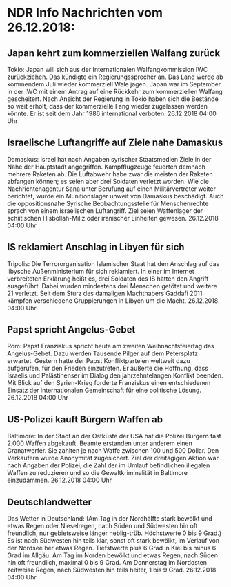 # NDR Info Nachrichten vom 26.12.2018:


## Japan kehrt zum kommerziellen Walfang zurück
Tokio: Japan will sich aus der Internationalen Walfangkommission IWC zurückziehen. Das kündigte ein Regierungssprecher an. Das Land werde ab kommendem Juli wieder kommerziell Wale jagen. Japan war im September in der IWC mit einem Antrag auf eine Rückkehr zum kommerziellen Walfang gescheitert. Nach Ansicht der Regierung in Tokio haben sich die Bestände so weit erholt, dass der kommerzielle Fang wieder zugelassen werden könnte. Er ist seit dem Jahr 1986 international verboten. 26.12.2018 04:00 Uhr 

## Israelische Luftangriffe auf Ziele nahe Damaskus
Damaskus: Israel hat nach Angaben syrischer Staatsmedien Ziele in der Nähe der Hauptstadt angegriffen. Kampfflugzeuge feuerten demnach mehrere Raketen ab. Die Luftabwehr habe zwar die meisten der Raketen abfangen können; es seien aber drei Soldaten verletzt worden. Wie die Nachrichtenagentur Sana unter Berufung auf einen Militärvertreter weiter berichtet, wurde ein Munitionslager unweit von Damaskus beschädigt. Auch die oppositionsnahe Syrische Beobachtungsstelle für Menschenrechte sprach von einem israelischen Luftangriff. Ziel seien Waffenlager der schiitischen Hisbollah-Miliz oder iranischer Einheiten gewesen. 26.12.2018 04:00 Uhr 

## IS reklamiert Anschlag in Libyen für sich
Tripolis: 	Die Terrororganisation Islamischer Staat hat den Anschlag auf das libysche Außenministerium für sich reklamiert. In einer im Internet verbreiteten Erklärung heißt es, drei Soldaten des IS hätten den Angriff ausgeführt. Dabei wurden mindestens drei Menschen getötet und weitere 21 verletzt. Seit dem Sturz des damaligen Machthabers Gaddafi 2011 kämpfen verschiedene Gruppierungen in Libyen um die Macht. 26.12.2018 04:00 Uhr 

## Papst spricht Angelus-Gebet
Rom: 			 Papst Franziskus spricht heute am zweiten Weihnachtsfeiertag das Angelus-Gebet. Dazu werden Tausende Pilger auf dem Petersplatz erwartet. Gestern hatte der Papst Konfliktparteien weltweit dazu aufgerufen, für den Frieden einzutreten. Er äußerte die Hoffnung, dass Israelis und Palästinenser im Dialog den jahrzehntelangen Konflikt beenden. Mit Blick auf den Syrien-Krieg forderte Franziskus einen entschiedenen Einsatz der internationalen Gemeinschaft für eine politische Lösung. 26.12.2018 04:00 Uhr 

## US-Polizei kauft Bürgern Waffen ab
Baltimore: In der Stadt an der Ostküste der USA hat die Polizei Bürgern fast 2.000 Waffen abgekauft. Beamte erstanden unter anderem einen Granatwerfer. Sie zahlten je nach Waffe zwischen 100 und 500 Dollar. Den Verkäufern wurde Anonymität zugesichert. Ziel der dreitägigen Aktion war nach Angaben der Polizei, die Zahl der im Umlauf befindlichen illegalen Waffen zu reduzieren und so die Gewaltkriminalität in Baltimore einzudämmen. 26.12.2018 04:00 Uhr 

## Deutschlandwetter
Das Wetter in Deutschland:
(Am Tag in der Nordhälfte stark bewölkt und etwas Regen oder Nieselregen, nach Süden und Südwesten hin oft freundlich, nur gebietsweise länger neblig-trüb. Höchstwerte 0 bis 9 Grad.) Es ist nach Südwesten hin teils klar, sonst oft stark bewölkt, im Verlauf von der Nordsee her etwas Regen. Tiefstwerte plus 6 Grad in Kiel bis minus 6 Grad im Allgäu. Am Tag im Norden bewölkt und etwas Regen, nach Süden hin oft freundlich, maximal 0 bis 9 Grad. Am Donnerstag im Nordosten zeitweise Regen, nach Südwesten hin teils heiter, 1 bis 9 Grad. 26.12.2018 04:00 Uhr 
